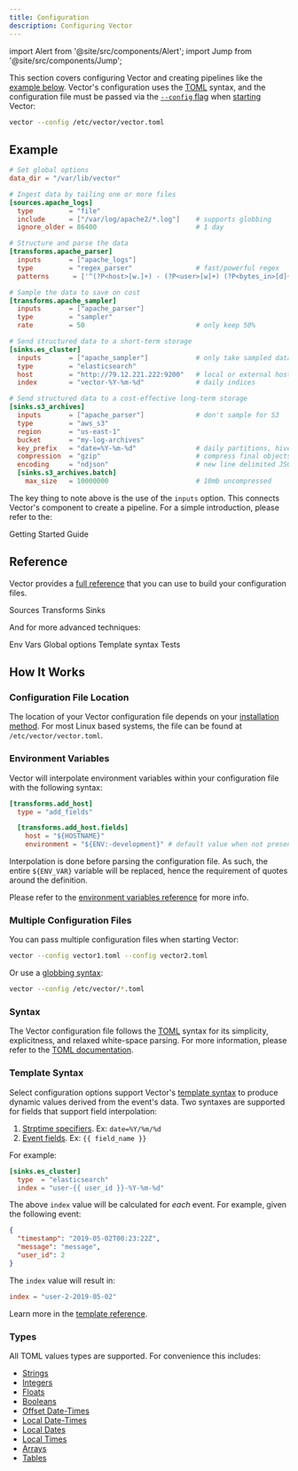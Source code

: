 ```yaml
---
title: Configuration
description: Configuring Vector
---
```


import Alert from '@site/src/components/Alert';
import Jump from '@site/src/components/Jump';

This section covers configuring Vector and creating pipelines like the
[example below](#example). Vector's configuration uses the [TOML][urls.toml]
syntax, and the configuration file must be passed via the
[`--config` flag][docs.process-management#flags] when
[starting][docs.process-management#starting] Vector:

```bash
vector --config /etc/vector/vector.toml
```



## Example

```toml title="vector.toml"
# Set global options
data_dir = "/var/lib/vector"

# Ingest data by tailing one or more files
[sources.apache_logs]
  type         = "file"
  include      = ["/var/log/apache2/*.log"]    # supports globbing
  ignore_older = 86400                         # 1 day

# Structure and parse the data
[transforms.apache_parser]
  inputs       = ["apache_logs"]
  type         = "regex_parser"                # fast/powerful regex
  patterns      = ['^(?P<host>[w.]+) - (?P<user>[w]+) (?P<bytes_in>[d]+) [(?P<timestamp>.*)] "(?P<method>[w]+) (?P<path>.*)" (?P<status>[d]+) (?P<bytes_out>[d]+)$']

# Sample the data to save on cost
[transforms.apache_sampler]
  inputs       = ["apache_parser"]
  type         = "sampler"
  rate         = 50                            # only keep 50%

# Send structured data to a short-term storage
[sinks.es_cluster]
  inputs       = ["apache_sampler"]            # only take sampled data
  type         = "elasticsearch"
  host         = "http://79.12.221.222:9200"   # local or external host
  index        = "vector-%Y-%m-%d"             # daily indices

# Send structured data to a cost-effective long-term storage
[sinks.s3_archives]
  inputs       = ["apache_parser"]             # don't sample for S3
  type         = "aws_s3"
  region       = "us-east-1"
  bucket       = "my-log-archives"
  key_prefix   = "date=%Y-%m-%d"               # daily partitions, hive friendly format
  compression  = "gzip"                        # compress final objects
  encoding     = "ndjson"                      # new line delimited JSON
  [sinks.s3_archives.batch]
    max_size   = 10000000                      # 10mb uncompressed

```

The key thing to note above is the use of the `inputs` option. This connects
Vector's component to create a pipeline. For a simple introduction, please
refer to the:

<Jump to="/guides/getting-started/your-first-pipeline/">Getting Started Guide</Jump>

## Reference

Vector provides a [full reference][docs.reference] that you can use to build
your configuration files.

<Jump to="/docs/reference/sources/">Sources</Jump>
<Jump to="/docs/reference/transforms/">Transforms</Jump>
<Jump to="/docs/reference/sinks/">Sinks</Jump>

And for more advanced techniques:

<Jump to="/docs/reference/env-vars/">Env Vars</Jump>
<Jump to="/docs/reference/global-options/">Global options</Jump>
<Jump to="/docs/reference/templates/">Template syntax</Jump>
<Jump to="/docs/reference/tests/">Tests</Jump>

## How It Works

### Configuration File Location

The location of your Vector configuration file depends on your [installation
method][docs.installation]. For most Linux based systems, the file can be
found at `/etc/vector/vector.toml`.

### Environment Variables

Vector will interpolate environment variables within your configuration file
with the following syntax:

```toml title="vector.toml"
[transforms.add_host]
  type = "add_fields"

  [transforms.add_host.fields]
    host = "${HOSTNAME}"
    environment = "${ENV:-development}" # default value when not present
```

<Alert type="info">

Interpolation is done before parsing the configuration file. As such, the
entire `${ENV_VAR}` variable will be replaced, hence the requirement of
quotes around the definition.

</Alert>

Please refer to the [environment variables reference][docs.reference.env-vars]
for more info.

### Multiple Configuration Files

You can pass multiple configuration files when starting Vector:

```bash
vector --config vector1.toml --config vector2.toml
```

Or use a [globbing syntax][urls.globbing]:

```bash
vector --config /etc/vector/*.toml
```

### Syntax

The Vector configuration file follows the [TOML][urls.toml] syntax for its
simplicity, explicitness, and relaxed white-space parsing. For more information,
please refer to the [TOML documentation][urls.toml].

### Template Syntax

Select configuration options support Vector's
[template syntax][docs.reference.templates] to produce dynamic values derived
from the event's data. Two syntaxes are supported for fields that support field
interpolation:

1. [Strptime specifiers][urls.strptime_specifiers]. Ex: `date=%Y/%m/%d`
2. [Event fields][docs.data-model]. Ex: `{{ field_name }}`

For example:

```toml title="vector.toml"
[sinks.es_cluster]
  type  = "elasticsearch"
  index = "user-{{ user_id }}-%Y-%m-%d"
```

The above `index` value will be calculated for _each_ event. For example, given
the following event:

```json
{
  "timestamp": "2019-05-02T00:23:22Z",
  "message": "message",
  "user_id": 2
}
```

The `index` value will result in:

```toml
index = "user-2-2019-05-02"
```

Learn more in the [template reference][docs.reference.templates].

### Types

All TOML values types are supported. For convenience this includes:

* [Strings](https://github.com/toml-lang/toml#string)
* [Integers](https://github.com/toml-lang/toml#integer)
* [Floats](https://github.com/toml-lang/toml#float)
* [Booleans](https://github.com/toml-lang/toml#boolean)
* [Offset Date-Times](https://github.com/toml-lang/toml#offset-date-time)
* [Local Date-Times](https://github.com/toml-lang/toml#local-date-time)
* [Local Dates](https://github.com/toml-lang/toml#local-date)
* [Local Times](https://github.com/toml-lang/toml#local-time)
* [Arrays](https://github.com/toml-lang/toml#array)
* [Tables](https://github.com/toml-lang/toml#table)

[docs.data-model]: /docs/about/data-model/
[docs.installation]: /docs/setup/installation/
[docs.process-management#flags]: /docs/administration/process-management/#flags
[docs.process-management#starting]: /docs/administration/process-management/#starting
[docs.reference.env-vars]: /docs/reference/env-vars/
[docs.reference.templates]: /docs/reference/templates/
[docs.reference]: /docs/reference/
[urls.globbing]: https://en.wikipedia.org/wiki/Glob_(programming)
[urls.strptime_specifiers]: https://docs.rs/chrono/0.4.11/chrono/format/strftime/index.html#specifiers
[urls.toml]: https://github.com/toml-lang/toml
